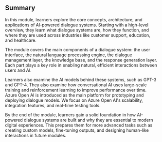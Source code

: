 ## Summary

In this module, learners explore the core concepts, architecture, and applications of AI-powered dialogue systems. Starting with a high-level overview, they learn what dialogue systems are, how they function, and where they are used across industries like customer support, education, and healthcare.

The module covers the main components of a dialogue system: the user interface, the natural language processing engine, the dialogue management layer, the knowledge base, and the response generation layer. Each part plays a key role in enabling natural, efficient interactions between users and AI.

Learners also examine the AI models behind these systems, such as GPT-3 and GPT-4. They also examine how conversational AI uses large-scale training and reinforcement learning to improve performance over time. Azure Open AI is introduced as the main platform for prototyping and deploying dialogue models. We focus on Azure Open AI's scalability, integration features, and real-time testing tools.

By the end of the module, learners gain a solid foundation in how AI-powered dialogue systems are built and why they are essential to modern digital experiences. This prepares them for more advanced tasks such as creating custom models, fine-tuning outputs, and designing human-like interactions in future modules.
